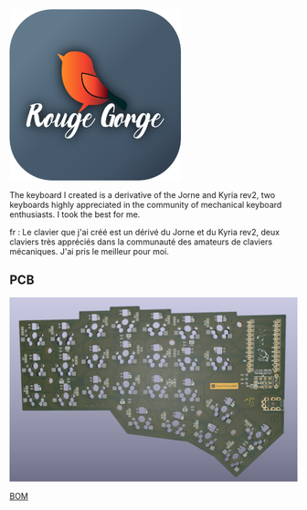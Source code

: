 
<img src="images/robinlogo.png" alt="alt text" width="300" height="300">

The keyboard I created is a derivative of the Jorne and Kyria rev2, two keyboards highly appreciated in the community of mechanical keyboard enthusiasts. I took the best for me.

fr : Le clavier que j'ai créé est un dérivé du Jorne et du Kyria rev2, deux claviers très appréciés dans la communauté des amateurs de claviers mécaniques. J'ai pris le meilleur pour moi.

## PCB


![](images/jorne-cherry-2.1.png)

[BOM](https://github.com/mornepousse/Morne/blob/jorne/doc/BOM.md)
